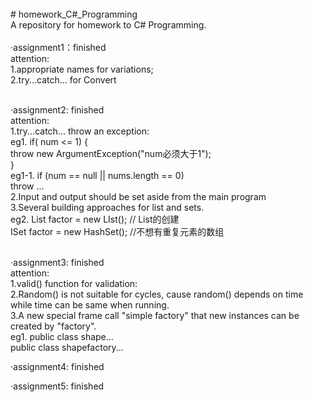 <br/>
# homework_C#_Programming <br/>
A repository for homework to C# Programming.<br/> <br/>
·assignment1：finished<br/>
  attention:  <br/>
             1.appropriate names for variations;<br/>
             2.try...catch... for Convert<br/>
             <br/>
             
·assignment2: finished<br/>
  attention:  <br/>
             1.try...catch... throw an exception: <br/>
            eg1. if( num <= 1) {<br/>
                   throw new ArgumentException("num必须大于1");<br/>
                   }<br/>
            eg1-1. if (num == null || nums.length == 0)<br/>
                   throw ...<br/>
             2.Input and output should be set aside from the main program<br/>
             3.Several building approaches for list and sets.<br/>
            eg2. List<int> factor = new LIst<int>(); // List<int>的创建<br/>
                 ISet<int> factor = new HashSet(); //不想有重复元素的数组<br/>
                  <br/>
             
·assignment3: finished<br/>
  attention:  <br/>
             1.valid() function for validation: <br/>
             2.Random() is not suitable for cycles, cause random() depends on time while time can be same when running.<br/>
             3.A new special frame call "simple factory" that new instances can be created by "factory".<br/>
             eg1. public class shape... <br/>
                  public class shapefactory... <br/>
                  
·assignment4: finished<br/>

·assignment5: finished<br/>

                
      
            

             

            
            
                   
